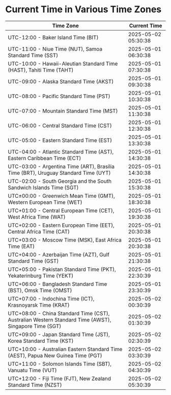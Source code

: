# Current Time in Various Time Zones

| Time Zone | Current Time |
|-----------|--------------|
| UTC-12:00 - Baker Island Time (BIT) | 2025-05-02 05:30:38 |
| UTC-11:00 - Niue Time (NUT), Samoa Standard Time (SST) | 2025-05-01 06:30:38 |
| UTC-10:00 - Hawaii-Aleutian Standard Time (HAST), Tahiti Time (TAHT) | 2025-05-01 07:30:38 |
| UTC-09:00 - Alaska Standard Time (AKST) | 2025-05-01 09:30:38 |
| UTC-08:00 - Pacific Standard Time (PST) | 2025-05-01 10:30:38 |
| UTC-07:00 - Mountain Standard Time (MST) | 2025-05-01 11:30:38 |
| UTC-06:00 - Central Standard Time (CST) | 2025-05-01 12:30:38 |
| UTC-05:00 - Eastern Standard Time (EST) | 2025-05-01 13:30:38 |
| UTC-04:00 - Atlantic Standard Time (AST), Eastern Caribbean Time (ECT) | 2025-05-01 14:30:38 |
| UTC-03:00 - Argentina Time (ART), Brasília Time (BRT), Uruguay Standard Time (UYT) | 2025-05-01 14:30:38 |
| UTC-02:00 - South Georgia and the South Sandwich Islands Time (SGT) | 2025-05-01 15:30:38 |
| UTC±00:00 - Greenwich Mean Time (GMT), Western European Time (WET) | 2025-05-01 18:30:38 |
| UTC+01:00 - Central European Time (CET), West Africa Time (WAT) | 2025-05-01 19:30:38 |
| UTC+02:00 - Eastern European Time (EET), Central Africa Time (CAT) | 2025-05-01 20:30:38 |
| UTC+03:00 - Moscow Time (MSK), East Africa Time (EAT) | 2025-05-01 20:30:38 |
| UTC+04:00 - Azerbaijan Time (AZT), Gulf Standard Time (GST) | 2025-05-01 21:30:38 |
| UTC+05:00 - Pakistan Standard Time (PKT), Yekaterinburg Time (YEKT) | 2025-05-01 22:30:39 |
| UTC+06:00 - Bangladesh Standard Time (BST), Omsk Time (OMST) | 2025-05-01 23:30:39 |
| UTC+07:00 - Indochina Time (ICT), Krasnoyarsk Time (KRAT) | 2025-05-02 00:30:39 |
| UTC+08:00 - China Standard Time (CST), Australian Western Standard Time (AWST), Singapore Time (SGT) | 2025-05-02 01:30:39 |
| UTC+09:00 - Japan Standard Time (JST), Korea Standard Time (KST) | 2025-05-02 02:30:39 |
| UTC+10:00 - Australian Eastern Standard Time (AEST), Papua New Guinea Time (PGT) | 2025-05-02 03:30:39 |
| UTC+11:00 - Solomon Islands Time (SBT), Vanuatu Time (VUT) | 2025-05-02 04:30:39 |
| UTC+12:00 - Fiji Time (FJT), New Zealand Standard Time (NZST) | 2025-05-02 05:30:39 |
